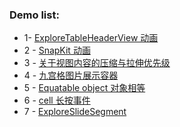 ### Demo list:

- 1- [ExploreTableHeaderView 动画](https://github.com/muhlenXi-Team/ExploreTableHeaderView)
- 2 - [SnapKit 动画](https://github.com/muhlenXi-Team/ExploreSnapKitAnimation)
- 3 - [关于视图内容的压缩与拉伸优先级](https://github.com/muhlenXi-Team/HuggingOrCompression)
- 4 - [九宫格图片展示容器](https://github.com/muhlenXi-Team/ExplorePhotosAlbum)
- 5 - [Equatable object 对象相等](https://github.com/muhlenXi-Team/EqualObject)
- 6 - [cell 长按事件](https://github.com/muhlenXi-Team/CellLongPressDemo)
- 7 - [ExploreSlideSegment](https://github.com/muhlenXi-Team/ExploreSlideSegment)


